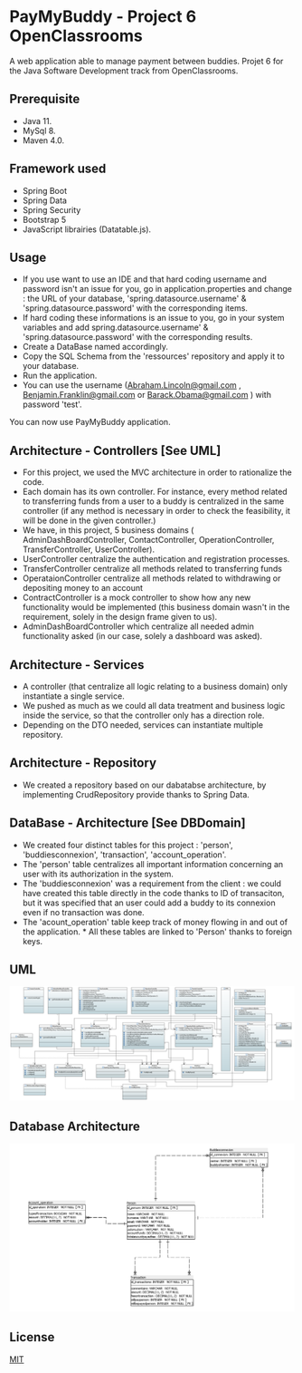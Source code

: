 
# PayMyBuddy - Project 6 OpenClassrooms

A web application able to manage payment between buddies. 
Projet 6 for the Java Software Development track from OpenClassrooms. 

## Prerequisite

* Java 11.
* MySql 8.
* Maven 4.0.

## Framework used
* Spring Boot 
* Spring Data
* Spring Security
* Bootstrap 5
* JavaScript librairies (Datatable.js).




## Usage 

* If you use want to use an IDE and that hard coding username and password isn't an issue for you, go in application.properties and change : the URL of your database, 'spring.datasource.username' & 'spring.datasource.password' with the corresponding items.
* If hard coding these informations is an issue to you, go in your system variables and add spring.datasource.username' & 'spring.datasource.password' with the corresponding results.
*  Create a DataBase named accordingly.
* Copy the SQL Schema from the 'ressources' repository and apply it to your database.
* Run the application.
* You can use the username (Abraham.Lincoln@gmail.com , Benjamin.Franklin@gmail.com or Barack.Obama@gmail.com ) with password 'test'.

You can now use PayMyBuddy application. 


## Architecture - Controllers [See UML]

* For this project, we used the MVC architecture in order to rationalize the code. 
* Each domain has its own controller. For instance, every method related to transferring funds from a user to a buddy is centralized in the same controller (if any method is necessary in order to check the feasibility, it will be done in the given controller.)
* We have, in this project, 5 business domains ( AdminDashBoardController, ContactController, OperationController, TransferController, UserController).
* UserController centralize the authentication and registration processes.
* TransferController centralize all methods related to transferring  funds
* OperataionController centralize all methods related to withdrawing or depositing money to an account
* ContractController is a mock controller to show how any new functionality would be implemented (this business domain wasn't in the requirement, solely in the design frame given to us).
* AdminDashBoardController which centralize all needed admin functionality asked (in our case, solely a dashboard was asked).

## Architecture - Services

* A controller (that centralize all logic relating to a business domain) only instantiate a single service. 
* We pushed as much as we could all data treatment and business logic inside the service, so that the controller only has a direction role.
* Depending on the DTO needed, services can instantiate multiple repository.

## Architecture - Repository

* We created a repository based on our dabatabse architecture, by implementing CrudRepository provide thanks to Spring Data. 

## DataBase - Architecture [See DBDomain]

* We created four distinct tables for this project : 'person', 'buddiesconnexion', 'transaction', 'account_operation'. 
* The 'person' table centralizes all important information concerning an user with its authorization in the system.
* The 'buddiesconnexion' was a requirement from the client : we could have created this table directly in the code thanks to ID of transaciton, but it was specified that an user could add a buddy to its connexion even if no transaction was done. 
* The 'acount_operation' table keep track of money flowing in and out of the application. * All these tables are linked to 'Person' thanks to foreign keys. 


## UML

![alt text](https://github.com/OSSELINAlexandre/Projet6-OC/blob/master/UML_PayMyBuddyApp.png?raw=true)

## Database Architecture

![alt text](https://github.com/OSSELINAlexandre/Projet6-OC/blob/master/DB_Domain.PNG?raw=true)

## License
[MIT](https://choosealicense.com/licenses/mit/)
